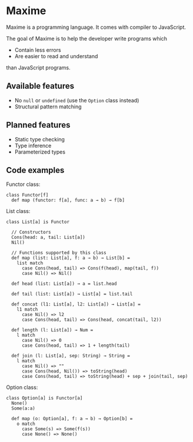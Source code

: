 # Maxime

Maxime is a programming language. It comes with compiler to JavaScript.

The goal of Maxime is to help the developer write programs which

* Contain less errors
* Are easier to read and understand

than JavaScript programs.

## Available features

* No `null` or `undefined` (use the `Option` class instead)
* Structural pattern matching

## Planned features

* Static type checking
* Type inference
* Parameterized types

## Code examples

Functor class:

```
class Functor[f]
  def map (functor: f[a], func: a → b) → f[b]
```

List class:

```
class List[a] is Functor

  // Constructors
  Cons(head: a, tail: List[a])
  Nil()
  
  // Functions supported by this class
  def map (list: List[a], f: a → b) → List[b] =
    list match
      case Cons(head, tail) => Cons(f(head), map(tail, f))
      case Nil() => Nil()

  def head (list: List[a]) → a = list.head

  def tail (list: List[a]) → List[a] = list.tail

  def concat (l1: List[a], l2: List[a]) → List[a] =
    l1 match
      case Nil() => l2
      case Cons(head, tail) => Cons(head, concat(tail, l2))

  def length (l: List[a]) → Num =
    l match
      case Nil() => 0
      case Cons(head, tail) => 1 + length(tail)

  def join (l: List[a], sep: String) → String =
    l match
      case Nil() => ""
      case Cons(head, Nil()) => toString(head)
      case Cons(head, tail) => toString(head) + sep + join(tail, sep)
```

Option class:

```
class Option[a] is Functor[a]
  None()
  Some(a:a)
  
  def map (o: Option[a], f: a → b) → Option[b] =
    o match
      case Some(s) => Some(f(s))
      case None() => None()
```